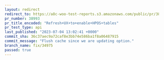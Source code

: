 ```yaml
---
layout: redirect
redirect_to: https://a8c-woo-test-reports.s3.amazonaws.com/public/pr/38993/api/index.html
pr_number: 38993
pr_title_encoded: "Refresh+UX+to+enable+HPOS+tables"
pr_test_type: api
last_published: "2023-07-04 13:02:41 +0000"
commit_sha: 36c37aec9a72caf8e3bb74e586ba1f8a06487915
commit_message: "Flush cache since we are updating option."
branch_name: fix/34975
passed: true
---
```

